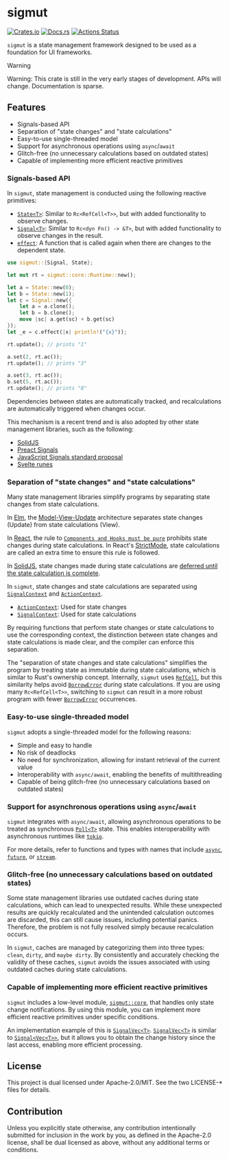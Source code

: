 # sigmut

[![Crates.io](https://img.shields.io/crates/v/sigmut.svg)](https://crates.io/crates/sigmut)
[![Docs.rs](https://docs.rs/sigmut/badge.svg)](https://docs.rs/sigmut/)
[![Actions Status](https://github.com/frozenlib/sigmut/workflows/CI/badge.svg)](https://github.com/frozenlib/sigmut/actions)

`sigmut` is a state management framework designed to be used as a foundation for UI frameworks.

> [!WARNING]
> Warning: This crate is still in the very early stages of development. APIs will change. Documentation is sparse.

## Features

- Signals-based API
- Separation of "state changes" and "state calculations"
- Easy-to-use single-threaded model
- Support for asynchronous operations using `async`/`await`
- Glitch-free (no unnecessary calculations based on outdated states)
- Capable of implementing more efficient reactive primitives

### Signals-based API

In `sigmut`, state management is conducted using the following reactive primitives:

- [`State<T>`]: Similar to `Rc<RefCell<T>>`, but with added functionality to observe changes.
- [`Signal<T>`]: Similar to `Rc<dyn Fn() -> &T>`, but with added functionality to observe changes in the result.
- [`effect`]: A function that is called again when there are changes to the dependent state.

[`State<T>`]: https://docs.rs/sigmut/latest/sigmut/struct.State.html
[`Signal<T>`]: https://docs.rs/sigmut/latest/sigmut/struct.Signal.html
[`effect`]: https://docs.rs/sigmut/latest/sigmut/fn.effect.html

```rust
use sigmut::{Signal, State};

let mut rt = sigmut::core::Runtime::new();

let a = State::new(0);
let b = State::new(1);
let c = Signal::new({
    let a = a.clone();
    let b = b.clone();
    move |sc| a.get(sc) + b.get(sc)
});
let _e = c.effect(|x| println!("{x}"));

rt.update(); // prints "1"

a.set(2, rt.ac());
rt.update(); // prints "3"

a.set(3, rt.ac());
b.set(5, rt.ac());
rt.update(); // prints "8"
```

Dependencies between states are automatically tracked, and recalculations are automatically triggered when changes occur.

This mechanism is a recent trend and is also adopted by other state management libraries, such as the following:

- [SolidJS](https://www.solidjs.com/docs/latest/api#basic-reactivity)
- [Preact Signals](https://preactjs.com/guide/v10/signals/)
- [JavaScript Signals standard proposal](https://github.com/tc39/proposal-signals)
- [Svelte runes](https://svelte-5-preview.vercel.app/docs/runes)

### Separation of "state changes" and "state calculations"

Many state management libraries simplify programs by separating state changes from state calculations.

In [Elm], the [Model-View-Update] architecture separates state changes (Update) from state calculations (View).

[Elm]: https://elm-lang.org/
[Model-View-Update]: https://guide.elm-lang.org/architecture/

In [React], the rule to [`Components and Hooks must be pure`] prohibits state changes during state calculations. In React's [StrictMode], state calculations are called an extra time to ensure this rule is followed.

[React]: https://react.dev/
[`Components and Hooks must be pure`]: https://react.dev/reference/rules#components-and-hooks-must-be-pure
[StrictMode]: https://react.dev/reference/react/StrictMode#fixing-bugs-found-by-double-rendering-in-development

In [SolidJS], state changes made during state calculations are [deferred until the state calculation is complete](https://www.solidjs.com/docs/latest/api#createsignal).

[SolidJS]: https://www.solidjs.com/

In `sigmut`, state changes and state calculations are separated using [`SignalContext`] and [`ActionContext`].

- [`ActionContext`]: Used for state changes
- [`SignalContext`]: Used for state calculations

[`ActionContext`]: https://docs.rs/sigmut/latest/sigmut/struct.ActionContext.html
[`SignalContext`]: https://docs.rs/sigmut/latest/sigmut/struct.SignalContext.html

By requiring functions that perform state changes or state calculations to use the corresponding context, the distinction between state changes and state calculations is made clear, and the compiler can enforce this separation.

The "separation of state changes and state calculations" simplifies the program by treating state as immutable during state calculations, which is similar to Rust's ownership concept. Internally, `sigmut` uses [`RefCell`], but this similarity helps avoid [`BorrowError`] during state calculations. If you are using many `Rc<RefCell<T>>`, switching to `sigmut` can result in a more robust program with fewer [`BorrowError`] occurrences.

[`RefCell`]: https://doc.rust-lang.org/std/cell/struct.RefCell.html
[`BorrowError`]: https://doc.rust-lang.org/std/cell/struct.RefCell.html#method.borrow

### Easy-to-use single-threaded model

`sigmut` adopts a single-threaded model for the following reasons:

- Simple and easy to handle
- No risk of deadlocks
- No need for synchronization, allowing for instant retrieval of the current value
- Interoperability with `async/await`, enabling the benefits of multithreading
- Capable of being glitch-free (no unnecessary calculations based on outdated states)

### Support for asynchronous operations using `async`/`await`

`sigmut` integrates with `async/await`, allowing asynchronous operations to be treated as synchronous [`Poll<T>`] state. This enables interoperability with asynchronous runtimes like [`tokio`].

[`Poll<T>`]: https://doc.rust-lang.org/std/task/enum.Poll.html
[`tokio`]: https://tokio.rs/

For more details, refer to functions and types with names that include [`async`], [`future`], or [`stream`].

[`async`]: https://docs.rs/sigmut/latest/sigmut/struct.ActionContext.html?search=async
[`future`]: https://docs.rs/sigmut/latest/sigmut/struct.ActionContext.html?search=future
[`stream`]: https://docs.rs/sigmut/latest/sigmut/struct.ActionContext.html?search=stream

### Glitch-free (no unnecessary calculations based on outdated states)

Some state management libraries use outdated caches during state calculations, which can lead to unexpected results. While these unexpected results are quickly recalculated and the unintended calculation outcomes are discarded, this can still cause issues, including potential panics.
Therefore, the problem is not fully resolved simply because recalculation occurs.

In `sigmut`, caches are managed by categorizing them into three types: `clean`, `dirty`, and `maybe dirty`. By consistently and accurately checking the validity of these caches, `sigmut` avoids the issues associated with using outdated caches during state calculations.

### Capable of implementing more efficient reactive primitives

`sigmut` includes a low-level module, [`sigmut::core`], that handles only state change notifications. By using this module, you can implement more efficient reactive primitives under specific conditions.

An implementation example of this is [`SignalVec<T>`]. [`SignalVec<T>`] is similar to [`Signal<Vec<T>>`], but it allows you to obtain the change history since the last access, enabling more efficient processing.

[`sigmut::core`]: https://docs.rs/sigmut/latest/sigmut/core/index.html
[`SignalVec<T>`]: https://docs.rs/sigmut/latest/sigmut/collections/vec/struct.SignalVec.html
[`Signal<Vec<T>>`]: https://docs.rs/sigmut/latest/sigmut/struct.Signal.html

## License

This project is dual licensed under Apache-2.0/MIT. See the two LICENSE-\* files for details.

## Contribution

Unless you explicitly state otherwise, any contribution intentionally submitted for inclusion in the work by you, as defined in the Apache-2.0 license, shall be dual licensed as above, without any additional terms or conditions.
